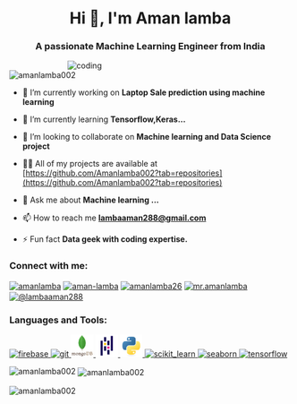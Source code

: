 <h1 align="center">Hi 👋, I'm Aman lamba</h1>
<h3 align="center">A passionate Machine Learning Engineer from India</h3>
<img align="right" alt="coding" width="400" src="https://www.google.com/url?sa=i&url=https%3A%2F%2Fgiphy.com%2Fexplore%2Fprogrammer&psig=AOvVaw1cNt7kdnKZtf_Iynf7sCmf&ust=1687147868879000&source=images&cd=vfe&ved=0CBEQjRxqFwoTCLCEup75y_8CFQAAAAAdAAAAABAE">
<p align="left"> <img src="https://komarev.com/ghpvc/?username=amanlamba002&label=Profile%20views&color=0e75b6&style=flat" alt="amanlamba002" /> </p>

- 🔭 I’m currently working on **Laptop Sale prediction using machine learning**

- 🌱 I’m currently learning **Tensorflow,Keras...**

- 👯 I’m looking to collaborate on **Machine learning and Data Science project**

- 👨‍💻 All of my projects are available at [https://github.com/Amanlamba002?tab=repositories](https://github.com/Amanlamba002?tab=repositories)

- 💬 Ask me about **Machine learning ...**

- 📫 How to reach me **lambaaman288@gmail.com**

- ⚡ Fun fact **Data geek with coding expertise.**

<h3 align="left">Connect with me:</h3>
<p align="left">
<a href="https://twitter.com/amanlamba" target="blank"><img align="center" src="https://raw.githubusercontent.com/rahuldkjain/github-profile-readme-generator/master/src/images/icons/Social/twitter.svg" alt="amanlamba" height="30" width="40" /></a>
<a href="https://linkedin.com/in/aman-lamba" target="blank"><img align="center" src="https://raw.githubusercontent.com/rahuldkjain/github-profile-readme-generator/master/src/images/icons/Social/linked-in-alt.svg" alt="aman-lamba" height="30" width="40" /></a>
<a href="https://kaggle.com/amanlamba26" target="blank"><img align="center" src="https://raw.githubusercontent.com/rahuldkjain/github-profile-readme-generator/master/src/images/icons/Social/kaggle.svg" alt="amanlamba26" height="30" width="40" /></a>
<a href="https://instagram.com/mr.amanlamba" target="blank"><img align="center" src="https://raw.githubusercontent.com/rahuldkjain/github-profile-readme-generator/master/src/images/icons/Social/instagram.svg" alt="mr.amanlamba" height="30" width="40" /></a>
<a href="https://www.hackerrank.com/@lambaaman288" target="blank"><img align="center" src="https://raw.githubusercontent.com/rahuldkjain/github-profile-readme-generator/master/src/images/icons/Social/hackerrank.svg" alt="@lambaaman288" height="30" width="40" /></a>
</p>

<h3 align="left">Languages and Tools:</h3>
<p align="left"> <a href="https://firebase.google.com/" target="_blank" rel="noreferrer"> <img src="https://www.vectorlogo.zone/logos/firebase/firebase-icon.svg" alt="firebase" width="40" height="40"/> </a> <a href="https://git-scm.com/" target="_blank" rel="noreferrer"> <img src="https://www.vectorlogo.zone/logos/git-scm/git-scm-icon.svg" alt="git" width="40" height="40"/> </a> <a href="https://www.mongodb.com/" target="_blank" rel="noreferrer"> <img src="https://raw.githubusercontent.com/devicons/devicon/master/icons/mongodb/mongodb-original-wordmark.svg" alt="mongodb" width="40" height="40"/> </a> <a href="https://pandas.pydata.org/" target="_blank" rel="noreferrer"> <img src="https://raw.githubusercontent.com/devicons/devicon/2ae2a900d2f041da66e950e4d48052658d850630/icons/pandas/pandas-original.svg" alt="pandas" width="40" height="40"/> </a> <a href="https://www.python.org" target="_blank" rel="noreferrer"> <img src="https://raw.githubusercontent.com/devicons/devicon/master/icons/python/python-original.svg" alt="python" width="40" height="40"/> </a> <a href="https://scikit-learn.org/" target="_blank" rel="noreferrer"> <img src="https://upload.wikimedia.org/wikipedia/commons/0/05/Scikit_learn_logo_small.svg" alt="scikit_learn" width="40" height="40"/> </a> <a href="https://seaborn.pydata.org/" target="_blank" rel="noreferrer"> <img src="https://seaborn.pydata.org/_images/logo-mark-lightbg.svg" alt="seaborn" width="40" height="40"/> </a> <a href="https://www.tensorflow.org" target="_blank" rel="noreferrer"> <img src="https://www.vectorlogo.zone/logos/tensorflow/tensorflow-icon.svg" alt="tensorflow" width="40" height="40"/> </a> </p>

<p><img align="left" src="https://github-readme-stats.vercel.app/api/top-langs?username=amanlamba002&show_icons=true&locale=en&layout=compact" alt="amanlamba002" /></p>

<p>&nbsp;<img align="center" src="https://github-readme-stats.vercel.app/api?username=amanlamba002&show_icons=true&locale=en" alt="amanlamba002" /></p>

<p><img align="center" src="https://github-readme-streak-stats.herokuapp.com/?user=amanlamba002&" alt="amanlamba002" /></p>